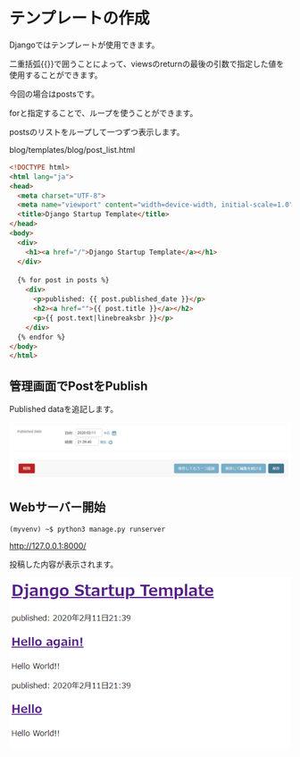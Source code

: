 # テンプレートの作成

Djangoではテンプレートが使用できます。

二重括弧\{\{\}\}で囲うことによって、viewsのreturnの最後の引数で指定した値を使用することができます。

今回の場合はpostsです。

forと指定することで、ループを使うことができます。

postsのリストをループして一つずつ表示します。

blog/templates/blog/post_list.html
```html
<!DOCTYPE html>
<html lang="ja">
<head>
  <meta charset="UTF-8">
  <meta name="viewport" content="width=device-width, initial-scale=1.0">
  <title>Django Startup Template</title>
</head>
<body>
  <div>
    <h1><a href="/">Django Startup Template</a></h1>
  </div>

  {% for post in posts %}
    <div>
      <p>published: {{ post.published_date }}</p>
      <h2><a href="">{{ post.title }}</a></h2>
      <p>{{ post.text|linebreaksbr }}</p>
    </div>
  {% endfor %}
</body>
</html>
```

## 管理画面でPostをPublish

Published dataを追記します。

![Post](../img/publish.png)

## Webサーバー開始

```
(myvenv) ~$ python3 manage.py runserver
```
http://127.0.0.1:8000/

投稿した内容が表示されます。

![Post](../img/hello.png)

